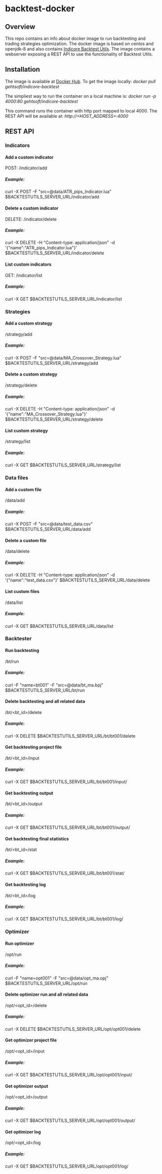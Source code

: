 # backtest-docker

## Overview
This repo contains an info about docker image to run backtesting and trading strategies optimization.
The docker image is based on centos and openjdk-8 and also contains [Indicore Backtest Utils](http://fxcodebase.com/wiki/index.php/Indicore_Backtest_Utils).
The image contains a webserver exposing a REST API to use the functionality of Backtest Utils.

## Installation
The image is available at [Docker Hub](https://hub.docker.com/r/gehtsoft/indicore-backtest).
To get the image locally:
*docker pull gehtsoft/indicore-backtest*

The simpliest way to run the container on a local machine is:
*docker run -p 4000:80 gehtsoft/indicore-backtest*

This command runs the container with http port mapped to local 4000.
The REST API will be available at:
*http://<HOST_ADDRESS>:4000*

## REST API
### Indicators

#### Add a custom indicator
POST: /indicator/add

##### Example:
curl -X POST -F "src=@data/ATR_pips_Indicator.lua" $BACKTESTUTILS_SERVER_URL/indicator/add

#### Delete a custom indicator
DELETE: /indicator/delete

##### Example:
curl -X DELETE -H "Content-type: application/json" -d '{"name":"ATR_pips_Indicator.lua"}' $BACKTESTUTILS_SERVER_URL/indicator/delete

#### List  custom indicators
GET: /indicator/list

##### Example:
curl -X GET $BACKTESTUTILS_SERVER_URL/indicator/list

### Strategies

#### Add a custom strategy
/strategy/add

##### Example:
curl -X POST -F "src=@data/MA_Crossover_Strategy.lua" $BACKTESTUTILS_SERVER_URL/strategy/add

#### Delete a custom strategy
/strategy/delete

##### Example:
curl -X DELETE -H "Content-type: application/json" -d '{"name":"MA_Crossover_Strategy.lua"}' $BACKTESTUTILS_SERVER_URL/strategy/delete

#### List  custom strategy
/strategy/list

##### Example:
curl -X GET $BACKTESTUTILS_SERVER_URL/strategy/list

### Data files

#### Add a custom file
/data/add

##### Example:
curl -X POST -F "src=@data/test_data.csv" $BACKTESTUTILS_SERVER_URL/data/add

#### Delete a custom file
/data/delete

##### Example:
curl -X DELETE -H "Content-type: application/json" -d '{"name":"test_data.csv"}' $BACKTESTUTILS_SERVER_URL/data/delete

#### List  custom files
/data/list

##### Example:
curl -X GET $BACKTESTUTILS_SERVER_URL/data/list

### Backtester

#### Run backtesting
/bt/run

##### Example:
curl -F "name=bt001" -F "src=@data/bt_ma.bpj" $BACKTESTUTILS_SERVER_URL/bt/run

#### Delete backtesting and all related data
/bt/<bt_id>/delete

##### Example:
curl -X DELETE $BACKTESTUTILS_SERVER_URL/bt/bt001/delete

#### Get backtesting project file
/bt/<bt_id>/input

##### Example:
curl -X GET $BACKTESTUTILS_SERVER_URL/bt/bt001/input/

#### Get backtesting output
/bt/<bt_id>/output

##### Example:
curl -X GET $BACKTESTUTILS_SERVER_URL/bt/bt001/output/

#### Get backtesting final statistics
/bt/<bt_id>/stat

##### Example:
curl -X GET $BACKTESTUTILS_SERVER_URL/bt/bt001/stat/

#### Get backtesting log
/bt/<bt_id>/log

##### Example:
curl -X GET $BACKTESTUTILS_SERVER_URL/bt/bt001/log/

### Optimizer

#### Run optimizer
/opt/run

##### Example:
curl -F "name=opt001" -F "src=@data/opt_ma.opj" $BACKTESTUTILS_SERVER_URL/opt/run

#### Delete optimizer run and all related data
/opt/<opt_id>/delete

##### Example:
curl -X DELETE $BACKTESTUTILS_SERVER_URL/opt/opt001/delete

#### Get optimizer project file
/opt/<opt_id>/input

##### Example:
curl -X GET $BACKTESTUTILS_SERVER_URL/opt/opt001/input/

#### Get optimizer output
/opt/<opt_id>/output

##### Example:
curl -X GET $BACKTESTUTILS_SERVER_URL/opt/opt001/output/

#### Get optimizer log
/opt/<opt_id>/log

##### Example:
curl -X GET $BACKTESTUTILS_SERVER_URL/opt/opt001/log/

